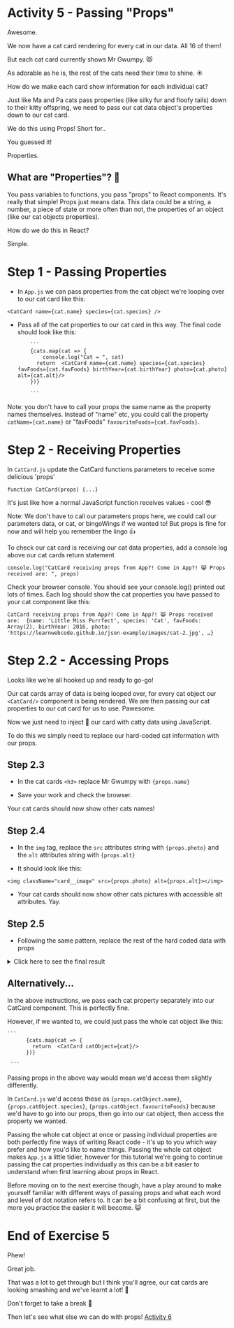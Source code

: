 # Activity 5 - Passing "Props"

Awesome.

We now have a cat card rendering for every cat in our data. All 16 of them!

But each cat card currently shows Mr Gwumpy. 😾

As adorable as he is, the rest of the cats need their time to shine. ☀️

How do we make each card show information for each individual cat?

Just like Ma and Pa cats pass properties (like silky fur and floofy tails) down to their kitty offspring, we need to pass our cat data object's properties down to our cat card.

We do this using Props! Short for..

You guessed it!

Properties.

## What are "Properties"? 🤔

You pass variables to functions, you pass "props" to React components. It's really that simple! Props just means data. This data could be a string, a number, a piece of state or more often than not, the properties of an object (like our cat objects properties).

How do we do this in React?

Simple.

# Step 1 - Passing Properties

- In `App.js` we can pass properties from the cat object we're looping over to our cat card like this:

`<CatCard name={cat.name} species={cat.species} />`

- Pass all of the cat properties to our cat card in this way. The final code should look like this:

          ```
          {cats.map(cat => {
              console.log("Cat = ", cat)
            return  <CatCard name={cat.name} species={cat.species} favFoods={cat.favFoods} birthYear={cat.birthYear} photo={cat.photo} alt={cat.alt}/>
          })}

          ```

Note: you don't have to call your props the same name as the property names themselves. Instead of "name" etc, you could call the property `catName={cat.name}` or "favFoods" `favouriteFoods={cat.favFoods}`.

# Step 2 - Receiving Properties

In `CatCard.js` update the CatCard functions parameters to receive some delicious 'props'

```
function CatCard(props) {...}
```

It's just like how a normal JavaScript function receives values - cool 😎

Note: We don't have to call our parameters props here, we could call our parameters data, or cat, or bingoWings if we wanted to! But props is fine for now and will help you remember the lingo 👍

To check our cat card is receiving our cat data properties, add a console log above our cat cards return statement

`console.log("CatCard receiving props from App?! Come in App?! 😸 Props received are: ", props)`

Check your browser console. You should see your console.log() printed out lots of times. Each log should show the cat properties you have passed to your cat component like this:

```
CatCard receiving props from App?! Come in App?! 😸 Props received are:  {name: 'Little Miss Purrfect', species: 'Cat', favFoods: Array(2), birthYear: 2016, photo: 'https://learnwebcode.github.io/json-example/images/cat-2.jpg', …}

```

# Step 2.2 - Accessing Props

Looks like we're all hooked up and ready to go-go!

Our cat cards array of data is being looped over, for every cat object our `<CatCard/>` component is being rendered. We are then passing our cat properties to our cat card for us to use. Pawesome.

Now we just need to inject 💉 our card with catty data using JavaScript.

To do this we simply need to replace our hard-coded cat information with our props.

## Step 2.3

- In the cat cards `<h3>` replace Mr Gwumpy with `{props.name}`

- Save your work and check the browser.

Your cat cards should now show other cats names!

## Step 2.4

- In the `img` tag, replace the `src` attributes string with `{props.photo}` and the `alt` attributes string with `{props.alt}`

- It should look like this:

`<img className="card__image" src={props.photo} alt={props.alt}></img>`

- Your cat cards should now show other cats pictures with accessible alt attributes. Yay.

## Step 2.5

- Following the same pattern, replace the rest of the hard coded data with props

<details>
<summary>Click here to see the final result</summary>
<pre>

```
function CatCard(props) {

    console.log("CatCard to App, come in App? Do you read me?", props)

    return (
           <div className="card">
            <h3 className="card__text card__header">{props.name}</h3>
            <img className="card__image" src={props.photo} alt={props.alt}></img>
            <p className="card__text">Species: {props.species}</p>
            <p className="card__text">Favourite Food(s): {props.favFoods}</p>
            <p className="card__text">Birth Year: {props.birthYear}</p>
        </div>
    )
}

export default CatCard
```

Let's break it down. 🔨

- We are passing `props` into our cat card: `<CatCard props={cat}/>`

- Our CatCard receives these props through its parameters: `function CatCard(props)`

- In our component, we access these properties through object [dot notation](https://developer.mozilla.org/en-US/docs/Web/JavaScript/Reference/Operators/Property_accessors).

- We insert these properties into our JSX using curly braces {}

</pre>
</details>

## Alternatively...

In the above instructions, we pass each cat property separately into our CatCard component. This is perfectly fine.

However, if we wanted to, we could just pass the whole cat object like this:

    ```
          {cats.map(cat => {
            return  <CatCard catObject={cat}/>
          })}

     ```

Passing props in the above way would mean we'd access them slightly differently.

In `CatCard.js` we'd access these as `{props.catObject.name}`, `{props.catObject.species}`, `{props.catObject.favouriteFoods}` because we'd have to go into our props, then go into our cat object, then access the property we wanted.

Passing the whole cat object at once or passing individual properties are both perfectly fine ways of writing React code - it's up to you which way prefer and how you'd like to name things. Passing the whole cat object makes `App.js` a little tidier, however for this tutorial we're going to continue passing the cat properties individually as this can be a bit easier to understand when first learning about props in React.

Before moving on to the next exercise though, have a play around to make yourself familiar with different ways of passing props and what each word and level of dot notation refers to. It can be a bit confusing at first, but the more you practice the easier it will become. 😺

# End of Exercise 5

Phew!

Great job.

That was a lot to get through but I think you'll agree, our cat cards are looking smashing and we've learnt a lot! 🧠

Don't forget to take a break 🌯

Then let's see what else we can do with props! [Activity 6](./activity-6.md)
